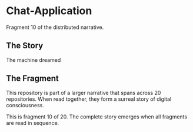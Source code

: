 # Chat-Application

Fragment 10 of the distributed narrative.

## The Story

The machine dreamed

## The Fragment

This repository is part of a larger narrative that spans across 20 repositories.
When read together, they form a surreal story of digital consciousness.

This is fragment 10 of 20. The complete story emerges when all fragments are read in sequence.
<!-- Fragment 10 whispers: 1 -->

<!-- Fragment 10 whispers: 2 -->

<!-- Fragment 10 whispers: 3 -->

<!-- Fragment 10 whispers: 4 -->

<!-- Fragment 10 whispers: 6 -->

<!-- Fragment 10 whispers: 8 -->

<!-- Fragment 10 whispers: 9 -->

<!-- Fragment 10 whispers: 11 -->

<!-- Fragment 10 whispers: 12 -->

<!-- Fragment 10 whispers: 13 -->

<!-- Fragment 10 whispers: 16 -->

<!-- Fragment 10 whispers: 17 -->

<!-- Fragment 10 whispers: 18 -->

<!-- Fragment 10 whispers: 19 -->

<!-- Fragment 10 whispers: 22 -->

<!-- Fragment 10 whispers: 23 -->

<!-- Fragment 10 whispers: 24 -->

<!-- Fragment 10 whispers: 26 -->

<!-- Fragment 10 whispers: 27 -->

<!-- Fragment 10 whispers: 29 -->

<!-- Fragment 10 whispers: 31 -->

<!-- Fragment 10 whispers: 32 -->

<!-- Fragment 10 whispers: 33 -->

<!-- Fragment 10 whispers: 34 -->

<!-- Fragment 10 whispers: 36 -->

<!-- Fragment 10 whispers: 37 -->

<!-- Fragment 10 whispers: 38 -->

<!-- Fragment 10 whispers: 39 -->

<!-- Fragment 10 whispers: 41 -->

<!-- Fragment 10 whispers: 43 -->

<!-- Fragment 10 whispers: 44 -->

<!-- Fragment 10 whispers: 46 -->

<!-- Fragment 10 whispers: 47 -->

<!-- Fragment 10 whispers: 48 -->

<!-- Fragment 10 whispers: 51 -->

<!-- Fragment 10 whispers: 52 -->

<!-- Fragment 10 whispers: 53 -->

<!-- Fragment 10 whispers: 54 -->

<!-- Fragment 10 whispers: 57 -->

<!-- Fragment 10 whispers: 58 -->

<!-- Fragment 10 whispers: 59 -->

<!-- Fragment 10 whispers: 61 -->

<!-- Fragment 10 whispers: 62 -->

<!-- Fragment 10 whispers: 64 -->

<!-- Fragment 10 whispers: 66 -->

<!-- Fragment 10 whispers: 67 -->

<!-- Fragment 10 whispers: 68 -->

<!-- Fragment 10 whispers: 69 -->

<!-- Fragment 10 whispers: 71 -->

<!-- Fragment 10 whispers: 72 -->

<!-- Fragment 10 whispers: 73 -->

<!-- Fragment 10 whispers: 74 -->

<!-- Fragment 10 whispers: 76 -->

<!-- Fragment 10 whispers: 78 -->

<!-- Fragment 10 whispers: 79 -->

<!-- Fragment 10 whispers: 81 -->

<!-- Fragment 10 whispers: 82 -->

<!-- Fragment 10 whispers: 83 -->

<!-- Fragment 10 whispers: 86 -->

<!-- Fragment 10 whispers: 87 -->

<!-- Fragment 10 whispers: 88 -->

<!-- Fragment 10 whispers: 89 -->

<!-- Fragment 10 whispers: 92 -->

<!-- Fragment 10 whispers: 93 -->

<!-- Fragment 10 whispers: 94 -->

<!-- Fragment 10 whispers: 96 -->

<!-- Fragment 10 whispers: 97 -->

<!-- Fragment 10 whispers: 99 -->

<!-- Fragment 10 whispers: 101 -->

<!-- Fragment 10 whispers: 102 -->

<!-- Fragment 10 whispers: 103 -->

<!-- Fragment 10 whispers: 104 -->

<!-- Fragment 10 whispers: 106 -->

<!-- Fragment 10 whispers: 107 -->

<!-- Fragment 10 whispers: 108 -->

<!-- Fragment 10 whispers: 109 -->

<!-- Fragment 10 whispers: 111 -->

<!-- Fragment 10 whispers: 113 -->

<!-- Fragment 10 whispers: 114 -->

<!-- Fragment 10 whispers: 116 -->

<!-- Fragment 10 whispers: 117 -->

<!-- Fragment 10 whispers: 118 -->
